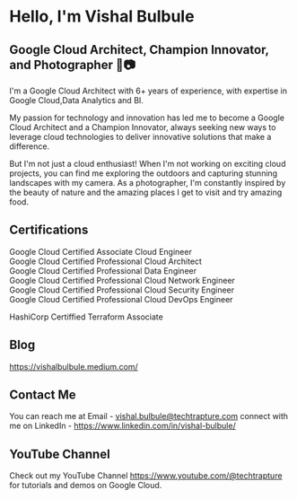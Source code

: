
<!--
**vishalbulbule/vishalbulbule** is a ✨ _special_ ✨ repository because its `README.md` (this file) appears on your GitHub profile.

Here are some ideas to get you started:

- 🔭 I’m currently working on ...
- 🌱 I’m currently learning ...
- 👯 I’m looking to collaborate on ...
- 🤔 I’m looking for help with ...
- 💬 Ask me about ...
- 📫 How to reach me: ...
- 😄 Pronouns: ...
- ⚡ Fun fact: ...
-->
# Hello, I'm Vishal Bulbule 

## Google Cloud Architect, Champion Innovator, and Photographer 🚀📷


I'm a Google Cloud Architect with 6+ years of experience, with expertise in Google Cloud,Data Analytics and BI. 

My passion for technology and innovation has led me to become a Google Cloud Architect and a Champion Innovator, always seeking new ways to leverage cloud technologies to deliver innovative solutions that make a difference.

But I'm not just a cloud enthusiast! When I'm not working on exciting cloud projects, you can find me exploring the outdoors and capturing stunning landscapes with my camera. As a photographer, I'm constantly inspired by the beauty of nature and the amazing places I get to visit and try amazing food.


## Certifications

Google Cloud Certified Associate Cloud Engineer <br>
Google Cloud Certified Professional Cloud Architect <br>
Google Cloud Certified Professional Data Engineer <br>
Google Cloud Certified Professional Cloud Network Engineer <br>
Google Cloud Certified Professional Cloud Security Engineer <br>
Google Cloud Certified Professional Cloud DevOps Engineer <br>

HashiCorp Certiffied Terraform Associate <br>


## Blog

https://vishalbulbule.medium.com/

## Contact Me

You can reach me at 
Email - vishal.bulbule@techtrapture.com
connect with me on LinkedIn - https://www.linkedin.com/in/vishal-bulbule/


## YouTube Channel

Check out my YouTube Channel https://www.youtube.com/@techtrapture for tutorials and demos on Google Cloud.
